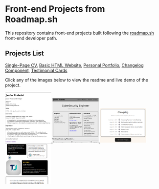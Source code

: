 # Front-end Projects from Roadmap.sh

This repository contains front-end projects built following the [roadmap.sh](https://roadmap.sh/) front-end developer path.

## Projects List

[Single-Page CV](https://roadmap.sh/projects/single-page-cv),
[Basic HTML Website](https://roadmap.sh/projects/basic-html-website),
[Personal Portfolio](https://roadmap.sh/projects/portfolio-website),
[Changelog Component](https://roadmap.sh/projects/changelog-component),
[Testimonial Cards](https://roadmap.sh/projects/testimonial-cards)

Click any of the images below to view the readme and live demo of the project.

  <a href='frontend-projects/01-single-page-cv'>
    <img width="30%" src="assets/images/SIngle-Page-CV.png" />
  </a>
  <a href='frontend-projects/02-basic-html-website'>
    <img width="30%" src="assets/images/portfolio.png" />
  </a>
  <a href='frontend-projects/04-changelog-component'>
    <img width="30%" src="assets/images/Changelog.png" />
  </a>
  <a href='frontend-projects/05-testimonial-cards'>
    <img width="30%" src="assets/images/Cards.png" />
  </a>
  
